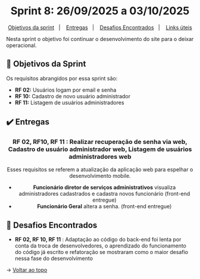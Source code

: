 <span id="topo">

<h1 align="center">Sprint 8: 26/09/2025 a 03/10/2025</h1>

<p align="center">
    <a href="#objetivos">Objetivos da sprint</a> &nbsp |&nbsp &nbsp
    <a href="#entregas">Entregas</a> &nbsp |&nbsp &nbsp
    <a href="#problemas">Desafios Encontrados</a> &nbsp |&nbsp &nbsp
    <a href="#links">Links úteis</a>
</p>

Nesta sprint o objetivo foi continuar o desenvolvimento do site para o deixar operacional.

<span id="objetivos">

## :dart: Objetivos da Sprint

Os requisitos abrangidos por essa sprint são:
- **RF 02:** Usuários logam por email e senha
- **RF 10:** Cadastro de novo usuário administrador
- **RF 11:** Listagem de usuários administradores

<span id="entregas">

## :heavy_check_mark: Entregas

<div align="center">

### RF 02, RF10, RF 11 : Realizar recuperação de senha via web, Cadastro de usuário administrador web, Listagem de usuários administradores web

Esses requisitos se referem a atualização da aplicação web para espelhar o desenvolvimento mobile.

- **Funcionário diretor de serviços administrativos** visualiza administradores cadastrados e cadastra novos funcionário (front-end entregue)
- **Funcionário Geral** altera a senha. (front-end entregue)

</div>

## :toolbox: Desafios Encontrados

- **RF 02, RF 10, RF 11** : Adaptação ao código do back-end foi lenta por conta da troca de desenvolvedores, o aprendizado do funcionamento do código já escrito e refatoração se mostraram como o maior desafio nessa fase do desenvolvimento

→ [Voltar ao topo](#topo)
    
<span id="links">
